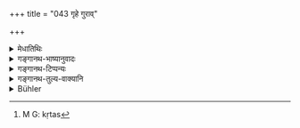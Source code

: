 +++
title = "043 गृहे गुराव्"

+++

<details><summary>मेधातिथिः</summary>

अवेदविहितहिंसाप्रतिषेधो ऽयम् । न च वेदविहिताभ्यनुज्ञायते । न च गुरौ वसतो ब्रह्मचारिणो ऽरण्ये च तपस्यतो ऽन्या काचिद् धिंसास्ति । अवकीर्णिनो ब्रह्मचारिणः स्याद् अपि । वानप्रस्थस्य तु नैवास्ति । ब्रह्मचारिणो ऽप्य् आत्मोपेक्षणं नैवेष्यते । अतो ऽयं विधिर् एव श्राद्धे । **गृह** इत्य् अनुवाद एव । 

- यदि चायं विधिः स्याद् — "अरण्ये" "आपद्य् अपि" इति किम् आलम्बनम् एतत् स्यात् । न च वानप्रस्थस्य साग्निकस्यापि पशुयागो ऽस्ति । "पुरोडाशाश् चरूंश् चैव" (म्ध् ६.११) इत्य् अत्र दर्शयिष्याम <u>इति केचित्</u> । 

- <u>उपाध्यायस्</u> त्व् आह । युक्तं ब्रह्मचारिणः । वानप्रस्थस्य तु "अपराजितां वास्थाय" (म्ध् ६.३१) इत्यादिनात्मत्यागागो ऽपि विहितस् तस्य नास्ति जीवितार्था हिंसेति स्फुटतरं तत्रैव निरूपयिष्यते ।

- <u>ननु</u> चापद्य् अयं प्रतिषेध उच्यते । तत् कुतस्[^१२४] तत्रैवानुज्ञानं व्याख्यायते ।


[^१२४]:
     M G: kṛtas

- <u>सत्यम्</u> । अन्यथा न किंचिद् अनेन कृतं स्यात् । अर्थवादार्थम् इति चेद् अर्थवादस्याप्य् आलम्बनम् अन्वेषणीयम् । अतो नापद्य् अयं प्रतिषेधो विधिश् चाप्द्य् अविरुद्धः । बहुभेदाद् आपदाम्, अल्पीयस्याम् आपदि मासिकम् अर्धमासिकं वा भोजनं भविष्यतीति बुद्ध्या प्रवृत्तिर् निषिध्यते । यदा त्व् एषा बुद्धिर् अधुनैवानश्नन् न जीवामि यदा वाभिमुखागत उद्यतशस्त्र आततायी तदापद्य् अनुज्ञा । एवं "सर्वत एवात्मानं गोपायेत्" (ग्ध् ९.३४) इति श्रुतिर् अनुगृहीता भवति ॥ ५.४२–४३ ॥
</details>

<details><summary>गङ्गानथ-भाष्यानुवादः</summary>

This verse forbids such killing as is not sanctioned by the Veda, it is not meant, to sanction that which is already sanctioned by it.

As a matter of fact, no other killing (save what is sanctioned) is possible in the case of the Student ‘living with his teacher,’ or of the man performing austerities ‘in the forest;’ even though some sort of killing may be possible for the *incontinent* Student, yet for the Hermit in the forest it is not possible in any case. Even for the Student, an absolute indifference to life (and livelihood) is not considered desirable. Hence the present verse should he treated as the Injunction of killing at *Śrāddhas*; and the mention of the ‘house’ is a mere reiteration (Śrāddhas being performed only by the Householder).

Some people argue here as follows:—“if this were such an Injunction, what would be the meaning of the terms ‘*in* *the forest*’ and ‘*in times of* *distress*’? For the Recluse in the forest, even though keeping up his Fire, there are no animul-sacrifices: as we shall show under 6.11.”

Our Teacher however gives the following explanation;—What is urged may be true of the Student: as regards the Recluse, even ‘self-abandonment’ has been enjoined by such texts as ‘having recourse to the Aparājitā, etc. etc.’ So that for him there can be no killing for saving his life; all this we shall clearly explain under 6.31.

“The present verse puts forward the *prohibition* of killing even in
*times of distress*; how then is it that you take it to mean the
permission of it at such times?”

True; but otherwise (if the text were not taken as permitting killing as sanctioned by the Veda), it would be useless. It might be argued that it could serve the purposes of a commendatory text. But even for a commendatory text, some sort of basis (some injunctive text to which it is supplementary) will have to be sought out. Hence we conclude that the prohibition contained in the verse relates to normal times—other than those of distress; and there is nothing incongruous in its being sanctioned in connection with abnormal times of distress. Further, there are various degrees of ‘distress’; and under the lesser forms of it, if one would take to ‘killing’ animals for food under the consideration that his food-supply was sufficient only for a month or a fortnight (after which he will have nothing to eat),—then such killing (even though at an abnormal time of distress) would be what is forbidden by the present text; on the other hand, if the man fears that he would die now if he did not kill for food,—or if a desperado with uplifted weapon were attacking him,—then the killing has to be done; and it is this killing in abnormal times of distress that is permitted by the text.

In this manner the Vedic text ‘one should protect himself from all things’ also becomes reconciled. (43).
</details>

<details><summary>गङ्गानथ-टिप्पन्यः</summary>

This verse is quoted in *Vīramitrodaya* (Āhnika, p. 538).
</details>

<details><summary>गङ्गानथ-तुल्य-वाक्यानि</summary>

**(verse 5.42-46)  
**

See Comparative notes for [Verse
5.42].
</details>

<details><summary>Bühler</summary>

043	A twice-born man of virtuous disposition, whether he dwells in (his own) house, with a teacher, or in the forest, must never, even in times of distress, cause an injury (to any creature) which is not sanctioned by the Veda.
</details>
